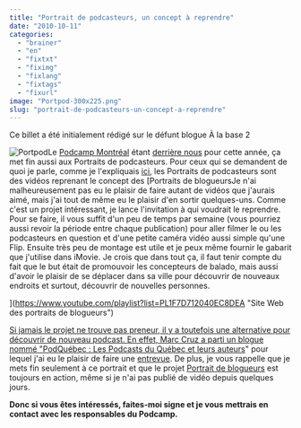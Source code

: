 ```yaml
---
title: "Portrait de podcasteurs, un concept à reprendre"
date: "2010-10-11"
categories: 
  - "brainer"
  - "en"
  - "fixtxt"
  - "fiximg"
  - "fixlang"
  - "fixtags"
  - "fixurl"
image: "Portpod-300x225.png"
slug: "portrait-de-podcasteurs-un-concept-a-reprendre"
---
```


Ce billet a été initialement rédigé sur le défunt blogue À la base 2

![](images/Portpod-300x225.png "Portpod")Le [Podcamp Montréal](https://podcampmontreal.org/ "Site Web de Podcamp Montréal") étant [derrière nous](https://fred.dev/mon-retour-sur-podcamp-montreal-2010/ "Mon retour sur Podcamp Montréal 2010") pour cette année, ça met fin aussi aux Portraits de podcasteurs. Pour ceux qui se demandent de quoi je parle, comme je l'expliquais [ici](https://fred.dev/decouvrir-des-podcasteurs-pour-le-podcamp-montreal/ "Découvrir des podcasteurs pour le Podcamp Montréal"), les Portraits de podcasteurs sont des vidéos reprenant le concept des [Portraits de blogueursJe n'ai malheureusement pas eu le plaisir de faire autant de vidéos que j'aurais aimé, mais j'ai tout de même eu le plaisir d'en sortir quelques-uns. Comme c'est un projet intéressant, je lance l'invitation à qui voudrait le reprendre. Pour se faire, il vous suffit d'un peu de temps par semaine (vous pourriez aussi revoir la période entre chaque publication) pour aller filmer le ou les podcasteurs en question et d'une petite caméra vidéo aussi simple qu'une Flip. Ensuite très peu de montage est utile et je peux même fournir le gabarit que j'utilise dans iMovie. Je crois que dans tout ça, il faut tenir compte du fait que le but était de promouvoir les concepteurs de balado, mais aussi d'avoir le plaisir de se déplacer dans sa ville pour découvrir de nouveaux endroits et surtout, découvrir de nouvelles personnes.

](https://www.youtube.com/playlist?list=PL1F7D712040EC8DEA "Site Web des portraits de blogueurs")

[Si jamais le projet ne trouve pas preneur, il y a toutefois une alternative pour découvrir de nouveau podcast. En effet, Marc Cruz a parti un blogue nommé "](https://www.youtube.com/playlist?list=PL1F7D712040EC8DEA "Site Web des portraits de blogueurs")[PodQuébec : Les Podcasts du Québec et leurs auteurs](https://podquebec.wordpress.com/ "Site Web de PodQuébec")" pour lequel j'ai eu le plaisir de faire une [entrevue](https://podquebec.wordpress.com/2010/09/16/frederic-harper-ou-il-est-tombe-de-dans-quand-il-etait-petit/ "Mon entrevue pour PodQuébec"). De plus, je vous rappelle que je mets fin seulement à ce portrait et que le projet [Portrait de blogueurs](https://www.youtube.com/playlist?list=PL1F7D712040EC8DEA "Site Web des portraits de blogueurs") est toujours en action, même si je n'ai pas publié de vidéo depuis quelques jours.

**Donc si vous êtes intéressés, faites-moi signe et je vous mettrais en contact avec les responsables du Podcamp.**
